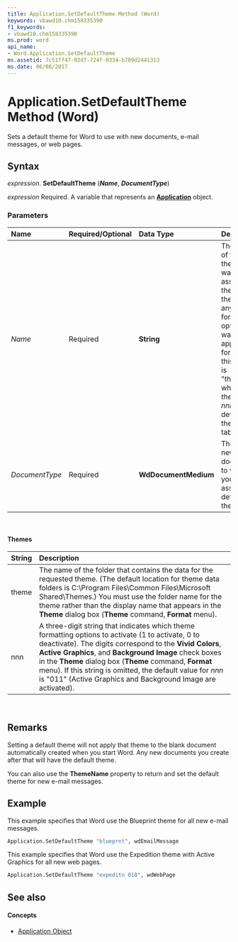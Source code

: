 ```yaml
---
title: Application.SetDefaultTheme Method (Word)
keywords: vbawd10.chm158335390
f1_keywords:
- vbawd10.chm158335390
ms.prod: word
api_name:
- Word.Application.SetDefaultTheme
ms.assetid: 7c51ff47-92d7-724f-0334-b789d2441313
ms.date: 06/08/2017
---
```



# Application.SetDefaultTheme Method (Word)

Sets a default theme for Word to use with new documents, e-mail messages, or web pages.

## Syntax

_expression_. **SetDefaultTheme** (**_Name_**, **_DocumentType_**)

_expression_ Required. A variable that represents an **[Application](application-object-word.md)** object.


### Parameters

|**Name**|**Required/Optional**|**Data Type**|**Description**|
|:-----|:-----|:-----|:-----|
| _Name_|Required|**String**|The name of the theme you want to assign as the default theme plus any theme formatting options you want to apply. The format of this string is "themennn" where _theme_ and _nnn_ are defined in the [Themes](#themes) table.|
| _DocumentType_|Required|**WdDocumentMedium**|The type of new document to which you are assigning a default theme.|

<br/>

#### Themes

|**String**|**Description**|
|:-----|:-----|
|theme|The name of the folder that contains the data for the requested theme. (The default location for theme data folders is C:\Program Files\Common Files\Microsoft Shared\Themes.) You must use the folder name for the theme rather than the display name that appears in the **Theme** dialog box (**Theme** command, **Format** menu).|
|nnn|A three-digit string that indicates which theme formatting options to activate (1 to activate, 0 to deactivate). The digits correspond to the **Vivid Colors**, **Active Graphics**, and **Background Image** check boxes in the **Theme** dialog box (**Theme** command, **Format** menu). If this string is omitted, the default value for _nnn_ is "011" (Active Graphics and Background Image are activated).|

<br/>

## Remarks

Setting a default theme will not apply that theme to the blank document automatically created when you start Word. Any new documents you create after that will have the default theme.

You can also use the **ThemeName** property to return and set the default theme for new e-mail messages.


## Example

This example specifies that Word use the Blueprint theme for all new e-mail messages.

```vb
Application.SetDefaultTheme "blueprnt", wdEmailMessage
```

This example specifies that Word use the Expedition theme with Active Graphics for all new web pages.

```vb
Application.SetDefaultTheme "expeditn 010", wdWebPage
```


## See also

#### Concepts

- [Application Object](application-object-word.md)

